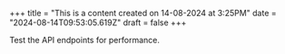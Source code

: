 +++
title = "This is a content created on 14-08-2024 at 3:25PM"
date = "2024-08-14T09:53:05.619Z"
draft = false
+++

  Test the API endpoints for performance.
        